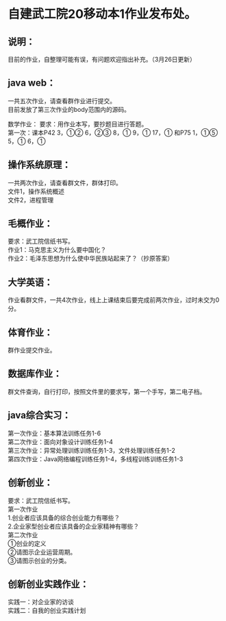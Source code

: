 # 自建武工院20移动本1作业发布处。
## 说明：

目前的作业，自整理可能有误，有问题欢迎指出补充。（3月26日更新）

## java web：

一共五次作业，请查看群作业进行提交。  
目前发放了第三次作业的body范围内的源码。

数学作业：
要求：用作业本写，要抄题目进行答题。  
第一次：课本P42	3，①②  6，②③  8，①  9，① 17，① 和P75 1，①⑤ 5，① 6，①

## 操作系统原理：

一共两次作业，请查看群文件，群体打印。  
文件1，操作系统概述  
文件2，进程管理

## 毛概作业：

要求：武工院信纸书写。  
作业1：马克思主义为什么要中国化？  
作业2：毛泽东思想为什么使中华民族站起来了？（抄原答案）

## 大学英语：

作业看群文件，一共4次作业，线上上课结束后要完成前两次作业，过时未交为0分。

## 体育作业：

群作业提交作业。

## 数据库作业：

群文件查询，自行打印，按照文件里的要求写，第一个手写，第二电子档。

## java综合实习：  
第一次作业：基本算法训练任务1-6  
第二次作业：面向对象设计训练任务1-4  
第三次作业：异常处理训练训练任务1-3，文件处理训练任务1-2  
第四次作业：Java网络编程训练任务1-4，多线程训练训练任务1-3

## 创新创业：

要求：武工院信纸书写。  
第一次作业  
1.创业者应该具备的综合创业能力有哪些？  
2.企业家型创业者应该具备的企业家精神有哪些？  
第二次作业  
①创业的定义  
②请图示企业运营周期。  
③请图示创业的分类。

## 创新创业实践作业：  
实践一：对企业家的访谈  
实践二：自我的创业实践计划
